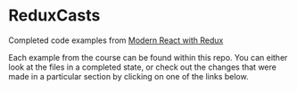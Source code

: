 # ReduxCasts

Completed code examples from [Modern React with Redux](https://udemy.com/react-redux)

Each  example from the course can be found within this repo. You can either look at the files in a completed state, or check out the changes that were made in a particular section by clicking on one of the links below.
